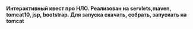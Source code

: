 #### Интерактивный квест про НЛО. Реализован на servlets,maven, tomcat10, jsp, bootstrap. Для запуска скачать, собрать, запускать на tomcat
